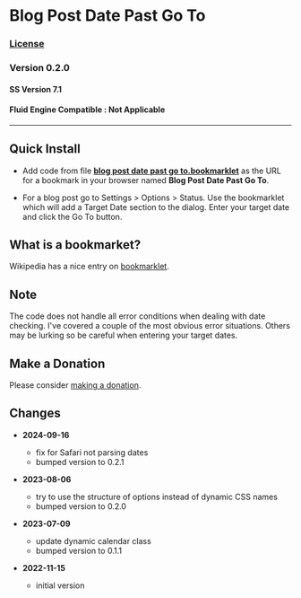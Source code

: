 # Blog Post Date Past Go To

### [License][1]

### Version 0.2.0

#### SS Version 7.1

#### Fluid Engine Compatible : Not Applicable

---

## Quick Install

* Add code from file **[blog post date past go to.bookmarklet][2]** as the URL
  for a bookmark in your browser named **Blog Post Date Past Go To**.
  
* For a blog post go to Settings > Options > Status. Use the bookmarklet which
  will add a Target Date section to the dialog. Enter your target date and click
  the Go To button.

## What is a bookmarket?

Wikipedia has a nice entry on [bookmarklet][3].

## Note

The code does not handle all error conditions when dealing with date checking.
I've covered a couple of the most obvious error situations. Others may be
lurking so be careful when entering your target dates.

## Make a Donation

Please consider [making a donation][4].

## Changes

* **2024-09-16**

  * fix for Safari not parsing dates
  * bumped version to 0.2.1
  
* **2023-08-06**

  * try to use the structure of options instead of dynamic CSS names
  * bumped version to 0.2.0
  
* **2023-07-09**

  * update dynamic calendar class
  * bumped version to 0.1.1
  
* **2022-11-15**

  * initial version

[1]: https://github.com/tomsWebConsulting/twcsl/blob/main/LICENSE.txt#L1
[2]: blog%20post%20date%20past%20go%20to.bookmarklet#L1
[3]: https://en.wikipedia.org/wiki/Bookmarklet
[4]: https://github.com/tomsWebConsulting/twcsl#make-a-donation
